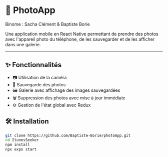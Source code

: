 # 📸 PhotoApp

Binome : Sacha Clément & Baptiste Borie

Une application mobile en React Native permettant de prendre des photos avec l'appareil photo du téléphone, de les sauvegarder et de les afficher dans une galerie.

---

## ✨ Fonctionnalités

- 📷 Utilisation de la caméra
- 💾 Sauvegarde des photos
- 🖼 Galerie avec affichage des images sauvegardées
- 🗑 Suppression des photos avec mise à jour immédiate
- ⚙️ Gestion de l'état global avec Redux

## 🛠️ Installation

```bash
git clone https://github.com/Baptiste-Borie/photoApp.git
cd ItunesSeeker
npm install
npx expo start
```
